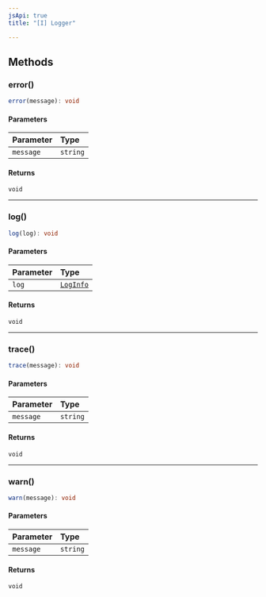 ```yaml
---
jsApi: true
title: "[I] Logger"

---
```

## Methods

### error()

```ts
error(message): void
```

#### Parameters

| Parameter | Type |
| :------ | :------ |
| `message` | `string` |

#### Returns

`void`

***

### log()

```ts
log(log): void
```

#### Parameters

| Parameter | Type |
| :------ | :------ |
| `log` | [`LogInfo`](LogInfo.md) |

#### Returns

`void`

***

### trace()

```ts
trace(message): void
```

#### Parameters

| Parameter | Type |
| :------ | :------ |
| `message` | `string` |

#### Returns

`void`

***

### warn()

```ts
warn(message): void
```

#### Parameters

| Parameter | Type |
| :------ | :------ |
| `message` | `string` |

#### Returns

`void`
